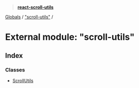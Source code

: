 > **[react-scroll-utils](../README.md)**

[Globals](../globals.md) / ["scroll-utils"](_scroll_utils_.md) /

# External module: "scroll-utils"

## Index

### Classes

* [ScrollUtils](../classes/_scroll_utils_.scrollutils.md)